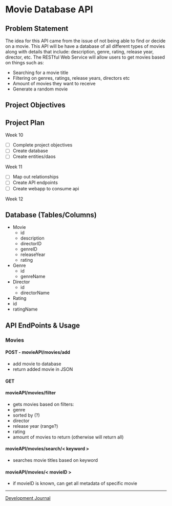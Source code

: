 # Movie Database API

## Problem Statement
The idea for this API came from the issue of not being able to find or decide on a movie. This API will be have a database of all different types of movies along with details that include: description, genre, rating, release year, director, etc. The RESTful Web Service will allow users to get movies based on things such as: 
* Searching for a movie title
* Filtering on genres, ratings, release years, directors etc
* Amount of movies they want to receive 
* Generate a random movie

## Project Objectives

## Project Plan
Week 10
- [ ] Complete project objectives
- [ ] Create database
- [ ] Create entities/daos

Week 11
- [ ] Map out relationships
- [ ] Create API endpoints
- [ ] Create webapp to consume api

Week 12


## Database (Tables/Columns)
* Movie
  * id
  * description
  * directorID
  * genreID
  * releaseYear
  * rating 
* Genre
  * id
  * genreName
* Director
  * id
  * directorName
* Rating
 * id
 * ratingName

## API EndPoints & Usage

### Movies
#### POST - movieAPI/movies/add
* add movie to database
* return added movie in JSON

#### GET
#### movieAPI/movies/filter
* gets movies based on filters:
 * genre
 * sorted by (?)
 * director
 * release year (range?)
 * rating 
 * amount of movies to return (otherwise will return all)
 
#### movieAPI/movies/search/< keyword >
* searches movie titles based on keyword

#### movieAPI/movies/< movieID >
 * if movieID is known, can get all metadata of specific movie

***
[Development Journal](DevelopmentJournal.md)

